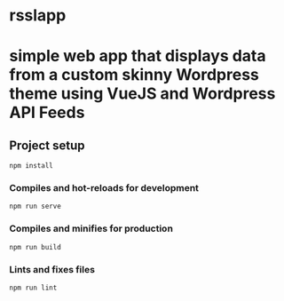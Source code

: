 # rsslapp
# simple web app that displays data from a custom skinny Wordpress theme using VueJS and Wordpress API Feeds
## Project setup
```
npm install
```

### Compiles and hot-reloads for development
```
npm run serve
```

### Compiles and minifies for production
```
npm run build
```

### Lints and fixes files
```
npm run lint
```
